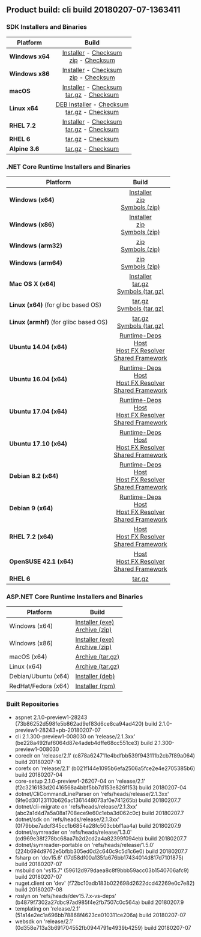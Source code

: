 ## Product build: cli build 20180207-07-1363411

### SDK Installers and Binaries

| Platform | Build |
| -------- | :-------------------------------------: |
| **Windows x64** | [Installer][sdk-win-x64-installer] - [Checksum][sdk-win-x64-installer-checksum]<br>[zip][sdk-win-x64-zip] - [Checksum][sdk-win-x64-zip-checksum] |
| **Windows x86** | [Installer][sdk-win-x86-installer] - [Checksum][sdk-win-x86-installer-checksum]<br>[zip][sdk-win-x86-zip] - [Checksum][sdk-win-x86-zip-checksum] |
| **macOS**       | [Installer][sdk-osx-installer] - [Checksum][sdk-osx-installer-checksum]<br>[tar.gz][sdk-osx-targz] - [Checksum][sdk-osx-targz-checksum] |
| **Linux x64**   | [DEB Installer][sdk-linux-DEB-installer] - [Checksum][sdk-linux-DEB-installer-checksum]<br>[tar.gz][sdk-linux-targz] - [Checksum][sdk-linux-targz-checksum] |
| **RHEL 7.2**    | [Installer][sdk-rhel-7-installer] - [Checksum][sdk-rhel-7-installer-checksum]<br>[tar.gz][sdk-linux-targz] - [Checksum][sdk-linux-targz-checksum] |
| **RHEL 6**      | [tar.gz][sdk-rhel-6-targz] - [Checksum][sdk-rhel-6-targz-checksum] |
| **Alpine 3.6**  | [tar.gz][sdk-alpine-3.6-targz] - [Checksum][sdk-alpine-3.6-targz-checksum] |

[sdk-win-x64-installer]: https://dotnetfeed.blob.core.windows.net/orchestrated-release-2-1/20180207-07/final/assets/Sdk/2.1.300-preview1-008030/dotnet-sdk-2.1.300-preview1-008030-win-x64.exe
[sdk-win-x64-installer-checksum]: https://dotnetfeed.blob.core.windows.net/orchestrated-release-2-1/20180207-07/final/assets/Sdk/2.1.300-preview1-008030/dotnet-sdk-2.1.300-preview1-008030-win-x64.exe.sha
[sdk-win-x64-zip]: https://dotnetfeed.blob.core.windows.net/orchestrated-release-2-1/20180207-07/final/assets/Sdk/2.1.300-preview1-008030/dotnet-sdk-2.1.300-preview1-008030-win-x64.zip
[sdk-win-x64-zip-checksum]: https://dotnetfeed.blob.core.windows.net/orchestrated-release-2-1/20180207-07/final/assets/Sdk/2.1.300-preview1-008030/dotnet-sdk-2.1.300-preview1-008030-win-x64.zip.sha

[sdk-win-x86-installer]: https://dotnetfeed.blob.core.windows.net/orchestrated-release-2-1/20180207-07/final/assets/Sdk/2.1.300-preview1-008030/dotnet-sdk-2.1.300-preview1-008030-win-x86.exe
[sdk-win-x86-installer-checksum]: https://dotnetfeed.blob.core.windows.net/orchestrated-release-2-1/20180207-07/final/assets/Sdk/2.1.300-preview1-008030/dotnet-sdk-2.1.300-preview1-008030-win-x86.exe.sha
[sdk-win-x86-zip]: https://dotnetfeed.blob.core.windows.net/orchestrated-release-2-1/20180207-07/final/assets/Sdk/2.1.300-preview1-008030/dotnet-sdk-2.1.300-preview1-008030-win-x86.zip
[sdk-win-x86-zip-checksum]: https://dotnetfeed.blob.core.windows.net/orchestrated-release-2-1/20180207-07/final/assets/Sdk/2.1.300-preview1-008030/dotnet-sdk-2.1.300-preview1-008030-win-x86.zip.sha

[sdk-osx-installer]: https://dotnetfeed.blob.core.windows.net/orchestrated-release-2-1/20180207-07/final/assets/Sdk/2.1.300-preview1-008030/dotnet-sdk-2.1.300-preview1-008030-osx-x64.pkg
[sdk-osx-installer-checksum]: https://dotnetfeed.blob.core.windows.net/orchestrated-release-2-1/20180207-07/final/assets/Sdk/2.1.300-preview1-008030/dotnet-sdk-2.1.300-preview1-008030-osx-x64.pkg.sha
[sdk-osx-targz]: https://dotnetfeed.blob.core.windows.net/orchestrated-release-2-1/20180207-07/final/assets/Sdk/2.1.300-preview1-008030/dotnet-sdk-2.1.300-preview1-008030-osx-x64.tar.gz
[sdk-osx-targz-checksum]: https://dotnetfeed.blob.core.windows.net/orchestrated-release-2-1/20180207-07/final/assets/Sdk/2.1.300-preview1-008030/dotnet-sdk-2.1.300-preview1-008030-osx-x64.tar.gz.sha

[sdk-linux-targz]: https://dotnetfeed.blob.core.windows.net/orchestrated-release-2-1/20180207-07/final/assets/Sdk/2.1.300-preview1-008030/dotnet-sdk-2.1.300-preview1-008030-linux-x64.tar.gz
[sdk-linux-targz-checksum]: https://dotnetfeed.blob.core.windows.net/orchestrated-release-2-1/20180207-07/final/assets/Sdk/2.1.300-preview1-008030/dotnet-sdk-2.1.300-preview1-008030-linux-x64.tar.gz.sha

[sdk-linux-DEB-installer]: https://dotnetfeed.blob.core.windows.net/orchestrated-release-2-1/20180207-07/final/assets/Sdk/2.1.300-preview1-008030/dotnet-sdk-2.1.300-preview1-008030-x64.deb
[sdk-linux-DEB-installer-checksum]: https://dotnetfeed.blob.core.windows.net/orchestrated-release-2-1/20180207-07/final/assets/Sdk/2.1.300-preview1-008030/dotnet-sdk-2.1.300-preview1-008030-x64.deb.sha

[sdk-rhel-7-installer]: https://dotnetfeed.blob.core.windows.net/orchestrated-release-2-1/20180207-07/final/assets/Sdk/2.1.300-preview1-008030/dotnet-sdk-2.1.300-preview1-008030-rhel-x64.rpm
[sdk-rhel-7-installer-checksum]: https://dotnetfeed.blob.core.windows.net/orchestrated-release-2-1/20180207-07/final/assets/Sdk/2.1.300-preview1-008030/dotnet-sdk-2.1.300-preview1-008030-rhel-x64.rpm.sha

[sdk-rhel-6-targz]: https://dotnetfeed.blob.core.windows.net/orchestrated-release-2-1/20180207-07/final/assets/Sdk/2.1.300-preview1-008030/dotnet-sdk-2.1.300-preview1-008030-rhel.6-x64.tar.gz
[sdk-rhel-6-targz-checksum]: https://dotnetfeed.blob.core.windows.net/orchestrated-release-2-1/20180207-07/final/assets/Sdk/2.1.300-preview1-008030/dotnet-sdk-2.1.300-preview1-008030-rhel.6-x64.tar.gz.sha

[sdk-alpine-3.6-targz]: https://dotnetfeed.blob.core.windows.net/orchestrated-release-2-1/20180207-07/final/assets/Sdk/2.1.300-preview1-008030/dotnet-sdk-2.1.300-preview1-008030-alpine.3.6-x64.tar.gz
[sdk-alpine-3.6-targz-checksum]: https://dotnetfeed.blob.core.windows.net/orchestrated-release-2-1/20180207-07/final/assets/Sdk/2.1.300-preview1-008030/dotnet-sdk-2.1.300-preview1-008030-alpine.3.6-x64.tar.gz.sha


### .NET Core Runtime Installers and Binaries

| Platform | Build |
|---------|:----------:|
| **Windows (x64)**                      | [Installer][win-x64-installer] <br>[zip][win-x64-zip] <br>[Symbols (zip)][win-x64-symbols-zip] |
| **Windows (x86)**                      | [Installer][win-x86-installer] <br>[zip][win-x86-zip] <br>[Symbols (zip)][win-x86-symbols-zip] |
| **Windows (arm32)**                    | [zip][win-arm-zip] <br>[Symbols (zip)][win-arm-symbols-zip] |
| **Windows (arm64)**                    | [zip][win-arm64-zip] <br>[Symbols (zip)][win-arm64-symbols-zip] |
| **Mac OS X (x64)**                     | [Installer][osx-installer] <br>[tar.gz][osx-targz] <br>[Symbols (tar.gz)][osx-symbols-targz] |
| **Linux (x64)** (for glibc based OS)   | [tar.gz][linux-x64-targz] <br>[Symbols (tar.gz)][linux-x64-symbols-targz] |
| **Linux (armhf)** (for glibc based OS) | [tar.gz][linux-arm-targz] <br>[Symbols (tar.gz)][linux-arm-symbols-targz] |
| **Ubuntu 14.04 (x64)**                 | [Runtime-Deps][ubuntu-14.04-runtime-deps] <br>[Host][deb-package-host] <br>[Host FX Resolver][deb-package-hostfxr] <br>[Shared Framework][deb-package-sharedfx] <br> |
| **Ubuntu 16.04 (x64)**                 | [Runtime-Deps][ubuntu-16.04-runtime-deps] <br>[Host][deb-package-host] <br>[Host FX Resolver][deb-package-hostfxr] <br>[Shared Framework][deb-package-sharedfx] <br> |
| **Ubuntu 17.04 (x64)**                 | [Runtime-Deps][ubuntu-17.04-runtime-deps] <br>[Host][deb-package-host] <br>[Host FX Resolver][deb-package-hostfxr] <br>[Shared Framework][deb-package-sharedfx] <br> |
| **Ubuntu 17.10 (x64)**                 | [Runtime-Deps][ubuntu-17.10-runtime-deps] <br>[Host][deb-package-host] <br>[Host FX Resolver][deb-package-hostfxr] <br>[Shared Framework][deb-package-sharedfx] <br> |
| **Debian 8.2 (x64)**                   | [Runtime-Deps][debian-8.2-runtime-deps] <br>[Host][deb-package-host] <br>[Host FX Resolver][deb-package-hostfxr] <br>[Shared Framework][deb-package-sharedfx] <br> |
| **Debian 9 (x64)**                     | [Runtime-Deps][debian-9-runtime-deps] <br>[Host][deb-package-host] <br>[Host FX Resolver][deb-package-hostfxr] <br>[Shared Framework][deb-package-sharedfx] <br> |
| **RHEL 7.2 (x64)**                     | [Host][rhel7-host] <br>[Host FX Resolver][rhel7-hostfxr] <br>[Shared Framework][rhel7-sharedfx] <br> |
| **OpenSUSE 42.1 (x64)**                | [Host][OpenSUSE-42-host] <br>[Host FX Resolver][OpenSUSE-42-hostfxr] <br>[Shared Framework][OpenSUSE-42-sharedfx] <br> |
| **RHEL 6**                             | [tar.gz][rhel-6-targz] |

[win-x64-installer]: https://dotnetfeed.blob.core.windows.net/orchestrated-release-2-1/20180207-07/final/assets/Runtime/2.1.0-preview1-26207-04/dotnet-runtime-2.1.0-preview1-26207-04-win-x64.exe
[win-x64-installer-checksum]: https://dotnetfeed.blob.core.windows.net/orchestrated-release-2-1/20180207-07/final/assets/Runtime/2.1.0-preview1-26207-04/dotnet-runtime-2.1.0-preview1-26207-04-win-x64.exe.sha512
[win-x64-zip]: https://dotnetfeed.blob.core.windows.net/orchestrated-release-2-1/20180207-07/final/assets/Runtime/2.1.0-preview1-26207-04/dotnet-runtime-2.1.0-preview1-26207-04-win-x64.zip
[win-x64-zip-checksum]: https://dotnetfeed.blob.core.windows.net/orchestrated-release-2-1/20180207-07/final/assets/Runtime/2.1.0-preview1-26207-04/dotnet-runtime-2.1.0-preview1-26207-04-win-x64.zip.sha512
[win-x64-symbols-zip]: https://dotnetfeed.blob.core.windows.net/orchestrated-release-2-1/20180207-07/final/assets/Runtime/2.1.0-preview1-26207-04/dotnet-runtime-symbols-2.1.0-preview1-26207-04-win-x64.zip

[win-x86-installer]: https://dotnetfeed.blob.core.windows.net/orchestrated-release-2-1/20180207-07/final/assets/Runtime/2.1.0-preview1-26207-04/dotnet-runtime-2.1.0-preview1-26207-04-win-x86.exe
[win-x86-installer-checksum]: https://dotnetfeed.blob.core.windows.net/orchestrated-release-2-1/20180207-07/final/assets/Runtime/2.1.0-preview1-26207-04/dotnet-runtime-2.1.0-preview1-26207-04-win-x86.exe.sha512
[win-x86-zip]: https://dotnetfeed.blob.core.windows.net/orchestrated-release-2-1/20180207-07/final/assets/Runtime/2.1.0-preview1-26207-04/dotnet-runtime-2.1.0-preview1-26207-04-win-x86.zip
[win-x86-zip-checksum]: https://dotnetfeed.blob.core.windows.net/orchestrated-release-2-1/20180207-07/final/assets/Runtime/2.1.0-preview1-26207-04/dotnet-runtime-2.1.0-preview1-26207-04-win-x86.zip.sha512
[win-x86-symbols-zip]: https://dotnetfeed.blob.core.windows.net/orchestrated-release-2-1/20180207-07/final/assets/Runtime/2.1.0-preview1-26207-04/dotnet-runtime-symbols-2.1.0-preview1-26207-04-win-x86.zip

[win-arm-zip]: https://dotnetfeed.blob.core.windows.net/orchestrated-release-2-1/20180207-07/final/assets/Runtime/2.1.0-preview1-26207-04/dotnet-runtime-2.1.0-preview1-26207-04-win-arm.zip
[win-arm-zip-checksum]: https://dotnetfeed.blob.core.windows.net/orchestrated-release-2-1/20180207-07/final/assets/Runtime/2.1.0-preview1-26207-04/dotnet-runtime-2.1.0-preview1-26207-04-win-arm.zip.sha512
[win-arm-symbols-zip]: https://dotnetfeed.blob.core.windows.net/orchestrated-release-2-1/20180207-07/final/assets/Runtime/2.1.0-preview1-26207-04/dotnet-runtime-symbols-2.1.0-preview1-26207-04-win-arm.zip

[win-arm64-zip]: https://dotnetfeed.blob.core.windows.net/orchestrated-release-2-1/20180207-07/final/assets/Runtime/2.1.0-preview1-26207-04/dotnet-runtime-2.1.0-preview1-26207-04-win-arm64.zip
[win-arm64-zip-checksum]: https://dotnetfeed.blob.core.windows.net/orchestrated-release-2-1/20180207-07/final/assets/Runtime/2.1.0-preview1-26207-04/dotnet-runtime-2.1.0-preview1-26207-04-win-arm64.zip.sha512
[win-arm64-symbols-zip]: https://dotnetfeed.blob.core.windows.net/orchestrated-release-2-1/20180207-07/final/assets/Runtime/2.1.0-preview1-26207-04/dotnet-runtime-symbols-2.1.0-preview1-26207-04-win-arm64.zip

[osx-installer]: https://dotnetfeed.blob.core.windows.net/orchestrated-release-2-1/20180207-07/final/assets/Runtime/2.1.0-preview1-26207-04/dotnet-runtime-2.1.0-preview1-26207-04-osx-x64.pkg
[osx-installer-checksum]: https://dotnetfeed.blob.core.windows.net/orchestrated-release-2-1/20180207-07/final/assets/Runtime/2.1.0-preview1-26207-04/dotnet-runtime-2.1.0-preview1-26207-04-osx-x64.pkg.sha512
[osx-targz]: https://dotnetfeed.blob.core.windows.net/orchestrated-release-2-1/20180207-07/final/assets/Runtime/2.1.0-preview1-26207-04/dotnet-runtime-2.1.0-preview1-26207-04-osx-x64.tar.gz
[osx-targz-checksum]: https://dotnetfeed.blob.core.windows.net/orchestrated-release-2-1/20180207-07/final/assets/Runtime/2.1.0-preview1-26207-04/dotnet-runtime-2.1.0-preview1-26207-04-osx-x64.tar.gz.sha512
[osx-symbols-targz]: https://dotnetfeed.blob.core.windows.net/orchestrated-release-2-1/20180207-07/final/assets/Runtime/2.1.0-preview1-26207-04/dotnet-runtime-symbols-2.1.0-preview1-26207-04-osx-x64.tar.gz

[linux-x64-targz]: https://dotnetfeed.blob.core.windows.net/orchestrated-release-2-1/20180207-07/final/assets/Runtime/2.1.0-preview1-26207-04/dotnet-runtime-2.1.0-preview1-26207-04-linux-x64.tar.gz
[linux-x64-targz-checksum]: https://dotnetfeed.blob.core.windows.net/orchestrated-release-2-1/20180207-07/final/assets/Runtime/2.1.0-preview1-26207-04/dotnet-runtime-2.1.0-preview1-26207-04-linux-x64tar.gz.sha512
[linux-x64-symbols-targz]: https://dotnetfeed.blob.core.windows.net/orchestrated-release-2-1/20180207-07/final/assets/Runtime/2.1.0-preview1-26207-04/dotnet-runtime-symbols-2.1.0-preview1-26207-04-linux-x64.tar.gz
[linux-arm-targz]: https://dotnetfeed.blob.core.windows.net/orchestrated-release-2-1/20180207-07/final/assets/Runtime/2.1.0-preview1-26207-04/dotnet-runtime-2.1.0-preview1-26207-04-linux-arm.tar.gz
[linux-arm-targz-checksum]: https://dotnetfeed.blob.core.windows.net/orchestrated-release-2-1/20180207-07/final/assets/Runtime/2.1.0-preview1-26207-04/dotnet-runtime-2.1.0-preview1-26207-04-linux-arm.tar.gz.sha512
[linux-arm-symbols-targz]: https://dotnetfeed.blob.core.windows.net/orchestrated-release-2-1/20180207-07/final/assets/Runtime/2.1.0-preview1-26207-04/dotnet-runtime-symbols-2.1.0-preview1-26207-04-linux-arm.tar.gz

[ubuntu-14.04-runtime-deps]: https://dotnetfeed.blob.core.windows.net/orchestrated-release-2-1/20180207-07/final/assets/Runtime/2.1.0-preview1-26207-04/dotnet-runtime-deps-2.1.0-preview1-26207-04-ubuntu.14.04-x64.deb
[ubuntu-14.04-runtime-deps-checksum]: https://dotnetfeed.blob.core.windows.net/orchestrated-release-2-1/20180207-07/final/assets/Runtime/2.1.0-preview1-26207-04/dotnet-runtime-deps-2.1.0-preview1-26207-04-ubuntu.14.04-x64.deb.sha512

[ubuntu-16.04-runtime-deps]: https://dotnetfeed.blob.core.windows.net/orchestrated-release-2-1/20180207-07/final/assets/Runtime/2.1.0-preview1-26207-04/dotnet-runtime-deps-2.1.0-preview1-26207-04-ubuntu.16.04-x64.deb
[ubuntu-16.04-runtime-deps-checksum]: https://dotnetfeed.blob.core.windows.net/orchestrated-release-2-1/20180207-07/final/assets/Runtime/2.1.0-preview1-26207-04/dotnet-runtime-deps-2.1.0-preview1-26207-04-ubuntu.16.04-x64.deb.sha512

[ubuntu-17.04-runtime-deps]: https://dotnetfeed.blob.core.windows.net/orchestrated-release-2-1/20180207-07/final/assets/Runtime/2.1.0-preview1-26207-04/dotnet-runtime-deps-2.1.0-preview1-26207-04-ubuntu.17.04-x64.deb
[ubuntu-17.04-runtime-deps-checksum]: https://dotnetfeed.blob.core.windows.net/orchestrated-release-2-1/20180207-07/final/assets/Runtime/2.1.0-preview1-26207-04/dotnet-runtime-deps-2.1.0-preview1-26207-04-ubuntu.17.04-x64.deb.sha512

[ubuntu-17.10-runtime-deps]: https://dotnetfeed.blob.core.windows.net/orchestrated-release-2-1/20180207-07/final/assets/Runtime/2.1.0-preview1-26207-04/dotnet-runtime-deps-2.1.0-preview1-26207-04-ubuntu.17.10-x64.deb
[ubuntu-17.10-runtime-deps-checksum]: https://dotnetfeed.blob.core.windows.net/orchestrated-release-2-1/20180207-07/final/assets/Runtime/2.1.0-preview1-26207-04/dotnet-runtime-deps-2.1.0-preview1-26207-04-ubuntu.17.10-x64.deb.sha512

[debian-8.2-runtime-deps]: https://dotnetfeed.blob.core.windows.net/orchestrated-release-2-1/20180207-07/final/assets/Runtime/2.1.0-preview1-26207-04/dotnet-runtime-deps-2.1.0-preview1-26207-04-debian.8-x64.deb
[debian-8.2-runtime-deps-checksum]: https://dotnetfeed.blob.core.windows.net/orchestrated-release-2-1/20180207-07/final/assets/Runtime/2.1.0-preview1-26207-04/dotnet-runtime-deps-2.1.0-preview1-26207-04-debian.8-x64.deb.sha512

[debian-9-runtime-deps]: https://dotnetfeed.blob.core.windows.net/orchestrated-release-2-1/20180207-07/final/assets/Runtime/2.1.0-preview1-26207-04/dotnet-runtime-deps-2.1.0-preview1-26207-04-debian.9-x64.deb
[debian-9-runtime-deps-checksum]: https://dotnetfeed.blob.core.windows.net/orchestrated-release-2-1/20180207-07/final/assets/Runtime/2.1.0-preview1-26207-04/dotnet-runtime-deps-2.1.0-preview1-26207-04-debian.9-x64.deb.sha512

[deb-package-host]: https://dotnetfeed.blob.core.windows.net/orchestrated-release-2-1/20180207-07/final/assets/Runtime/2.1.0-preview1-26207-04/dotnet-host-2.1.0-preview1-26207-04-x64.deb
[deb-package-host-checksum]: https://dotnetfeed.blob.core.windows.net/orchestrated-release-2-1/20180207-07/final/assets/Runtime/2.1.0-preview1-26207-04/dotnet-host-2.1.0-preview1-26207-04-x64.deb.sha512
[deb-package-hostfxr]: https://dotnetfeed.blob.core.windows.net/orchestrated-release-2-1/20180207-07/final/assets/Runtime/2.1.0-preview1-26207-04/dotnet-hostfxr-2.1.0-preview1-26207-04-x64.deb
[deb-package-hostfxr-checksum]:https://dotnetfeed.blob.core.windows.net/orchestrated-release-2-1/20180207-07/final/assets/Runtime/2.1.0-preview1-26207-04/dotnet-hostfxr-2.1.0-preview1-26207-04-x64.deb.sha512
[deb-package-sharedfx]: https://dotnetfeed.blob.core.windows.net/orchestrated-release-2-1/20180207-07/final/assets/Runtime/2.1.0-preview1-26207-04/dotnet-runtime-2.1.0-preview1-26207-04-x64.deb
[deb-package-sharedfx-checksum]: https://dotnetfeed.blob.core.windows.net/orchestrated-release-2-1/20180207-07/final/assets/Runtime/2.1.0-preview1-26207-04/dotnet-runtime-2.1.0-preview1-26207-04-x64.deb.sha512

[rhel7-host]: https://dotnetfeed.blob.core.windows.net/orchestrated-release-2-1/20180207-07/final/assets/Runtime/2.1.0-preview1-26207-04/dotnet-host-2.1.0-preview1-26207-04-rhel.7-x64.rpm
[rhel7-host-checksum]: https://dotnetfeed.blob.core.windows.net/orchestrated-release-2-1/20180207-07/final/assets/Runtime/2.1.0-preview1-26207-04/dotnet-host-2.1.0-preview1-26207-04-rhel.7-x64.rpm.sha512
[rhel7-hostfxr]: https://dotnetfeed.blob.core.windows.net/orchestrated-release-2-1/20180207-07/final/assets/Runtime/2.1.0-preview1-26207-04/dotnet-hostfxr-2.1.0-preview1-26207-04-rhel.7-x64.rpm
[rhel7-hostfxr-checksum]: https://dotnetfeed.blob.core.windows.net/orchestrated-release-2-1/20180207-07/final/assets/Runtime/2.1.0-preview1-26207-04/dotnet-hostfxr-2.1.0-preview1-26207-04-rhel.7-x64.rpm.sha512
[rhel7-sharedfx]: https://dotnetfeed.blob.core.windows.net/orchestrated-release-2-1/20180207-07/final/assets/Runtime/2.1.0-preview1-26207-04/dotnet-runtime-2.1.0-preview1-26207-04-rhel.7-x64.rpm
[rhel7-sharedfx-checksum]: https://dotnetfeed.blob.core.windows.net/orchestrated-release-2-1/20180207-07/final/assets/Runtime/2.1.0-preview1-26207-04/dotnet-runtime-2.1.0-preview1-26207-04-rhel.7-x64.rpm.sha512

[OpenSUSE-42-host]: https://dotnetfeed.blob.core.windows.net/orchestrated-release-2-1/20180207-07/final/assets/Runtime/2.1.0-preview1-26207-04/dotnet-host-2.1.0-preview1-26207-04-opensuse.42-x64.rpm
[OpenSUSE-42-host-checksum]: https://dotnetfeed.blob.core.windows.net/orchestrated-release-2-1/20180207-07/final/assets/Runtime/2.1.0-preview1-26207-04/dotnet-host-2.1.0-preview1-26207-04-opensuse.42-x64.rpm.sha512
[OpenSUSE-42-hostfxr]: https://dotnetfeed.blob.core.windows.net/orchestrated-release-2-1/20180207-07/final/assets/Runtime/2.1.0-preview1-26207-04/dotnet-hostfxr-2.1.0-preview1-26207-04-opensuse.42-x64.rpm
[OpenSUSE-42-hostfxr-checksum]: https://dotnetfeed.blob.core.windows.net/orchestrated-release-2-1/20180207-07/final/assets/Runtime/2.1.0-preview1-26207-04/dotnet-hostfxr-2.1.0-preview1-26207-04-opensuse.42-x64.rpm.sha512
[OpenSUSE-42-sharedfx]: https://dotnetfeed.blob.core.windows.net/orchestrated-release-2-1/20180207-07/final/assets/Runtime/2.1.0-preview1-26207-04/dotnet-runtime-2.1.0-preview1-26207-04-opensuse.42-x64.rpm
[OpenSUSE-42-sharedfx-checksum]: https://dotnetfeed.blob.core.windows.net/orchestrated-release-2-1/20180207-07/final/assets/Runtime/2.1.0-preview1-26207-04/dotnet-runtime-2.1.0-preview1-26207-04-opensuse.42-x64.rpm.sha512

[rhel-6-targz]: https://dotnetfeed.blob.core.windows.net/orchestrated-release-2-1/20180207-07/final/assets/Runtime/2.1.0-preview1-26207-04/dotnet-runtime-2.1.0-preview1-26207-04-rhel.6-x64.tar.gz


### ASP.NET Core Runtime Installers and Binaries

Platform              | Build
----------------------|---------------------
Windows (x64)         | [Installer (exe)][aspnetcore-win-x64-exe]<br>[Archive (zip)][aspnetcore-win-x64-zip]
Windows (x86)         | [Installer (exe)][aspnetcore-win-x86-exe]<br>[Archive (zip)][aspnetcore-win-x86-zip]
macOS (x64)           | [Archive (tar.gz)][aspnetcore-osx-x64-tar]
Linux (x64)           | [Archive (tar.gz)][aspnetcore-linux-x64-tar]
Debian/Ubuntu (x64)   | [Installer (deb)][aspnetcore-debian-x64-deb]
RedHat/Fedora (x64)   | [Installer (rpm)][aspnetcore-redhat-x64-rpm]

[aspnetcore-win-x64-zip]: https://dotnetfeed.blob.core.windows.net/orchestrated-release-2-1/20180207-07/final/assets/Runtime/2.1.0-preview1-28243/aspnetcore-runtime-2.1.0-preview1-28243-win-x64.zip
[aspnetcore-win-x64-exe]: https://dotnetfeed.blob.core.windows.net/orchestrated-release-2-1/20180207-07/final/assets/Runtime/2.1.0-preview1-28243/aspnetcore-runtime-2.1.0-preview1-28243-win-x64.exe
[aspnetcore-win-x86-zip]: https://dotnetfeed.blob.core.windows.net/orchestrated-release-2-1/20180207-07/final/assets/Runtime/2.1.0-preview1-28243/aspnetcore-runtime-2.1.0-preview1-28243-win-x86.zip
[aspnetcore-win-x86-exe]: https://dotnetfeed.blob.core.windows.net/orchestrated-release-2-1/20180207-07/final/assets/Runtime/2.1.0-preview1-28243/aspnetcore-runtime-2.1.0-preview1-28243-win-x86.exe
[aspnetcore-linux-x64-tar]: https://dotnetfeed.blob.core.windows.net/orchestrated-release-2-1/20180207-07/final/assets/Runtime/2.1.0-preview1-28243/aspnetcore-runtime-2.1.0-preview1-28243-linux-x64.tar.gz
[aspnetcore-osx-x64-tar]: https://dotnetfeed.blob.core.windows.net/orchestrated-release-2-1/20180207-07/final/assets/Runtime/2.1.0-preview1-28243/aspnetcore-runtime-2.1.0-preview1-28243-osx-x64.tar.gz
[aspnetcore-debian-x64-deb]: https://dotnetfeed.blob.core.windows.net/orchestrated-release-2-1/20180207-07/final/assets/Runtime/2.1.0-preview1-28243/aspnetcore-runtime-2.1.0-preview1-28243-x64.deb
[aspnetcore-redhat-x64-rpm]: https://dotnetfeed.blob.core.windows.net/orchestrated-release-2-1/20180207-07/final/assets/Runtime/2.1.0-preview1-28243/aspnetcore-runtime-2.1.0-preview1-28243-rhel.7-x64.rpm

### Built Repositories
 * aspnet 2.1.0-preview1-28243 (73b86252d598fe5b862ad9ef83d6ce8ca94ad420) build 2.1.0-preview1-28243+pb-20180207-07
 * cli 2.1.300-preview1-008030 on 'release/2.1.3xx' (be228a492faf6064d87e4adeb4dffe68cc551ce3) build 2.1.300-preview1-008030
 * coreclr on 'release/2.1' (c878a624711e4bdfbb539f943111b2cb7f89a064) build 20180207-10
 * corefx on 'release/2.1' (b021f144e1095b6efa2506a5fce2e4e2705385b6) build 20180207-04
 * core-setup 2.1.0-preview1-26207-04 on 'release/2.1' (f2c3216183d20416568a4bbf5bb7d153e826f153) build 20180207-04
 * dotnet/CliCommandLineParser on 'refs/heads/release/2.1.3xx' (9fe0d30123110b626ac1361448073af0e741265b) build 20180207.7
 * dotnet/cli-migrate on 'refs/heads/release/2.1.3xx' (abc2a1d4d7a5a08a1708ece9e60c1eba3d062c0c) build 20180207.7
 * dotnet/sdk on 'refs/heads/release/2.1.3xx' (0f79bbe7adcf345cc1b6854a28fc503cbbf1aa4a) build 20180207.9
 * dotnet/symreader on 'refs/heads/release/1.3.0' (cd969e38f278bc68aa7b2d2cd2a4a82399f094eb) build 20180207.7
 * dotnet/symreader-portable on 'refs/heads/release/1.5.0' (224b694d9762e5bfbb305ed0d2c640c9c5d1c6e0) build 20180207.7
 * fsharp on 'dev15.6' (17d58df00a135fa676bb17434014d817d7101875) build 20180207-07
 * msbuild on 'vs15.7' (59612d979daea8c8f9bbb59acc03b1540706afc9) build 20180207-07
 * nuget.client on 'dev' (f72bc10adb183b022698d2622dcd42269e0c7e82) build 20180207-08
 * roslyn on 'refs/heads/dev15.7.x-vs-deps' (b4879f7302a27dbc97ad985f4e2fb7507c0c564a) build 20180207.9
 * templating on 'release/2.1' (51a14e2ec1a696bb78868f4623ce010311ce206a) build 20180207-07
 * websdk on 'release/2.1' (0d358e713a3b691704552fb0944791e4939b4259) build 20180207-07
